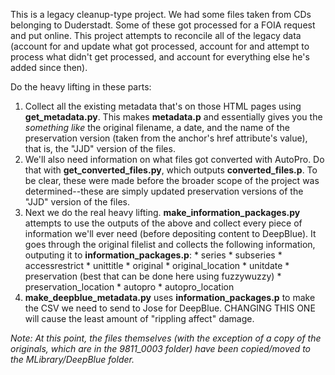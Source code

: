 This is a legacy cleanup-type project. We had some files taken from CDs belonging to Duderstadt. Some of these got processed for a FOIA request and put online. This project attempts to reconcile all of the legacy data (account for and update what got processed, account for and attempt to process what didn't get processed, and account for everything else he's added since then).

Do the heavy lifting in these parts:
  
  1. Collect all the existing metadata that's on those HTML pages using **get_metadata.py**. This makes **metadata.p** and essentially gives you the *something like* the original filename, a date, and the name of the preservation version (taken from the anchor's href attribute's value), that is, the "JJD" version of the files.
  2. We'll also need information on what files got converted with AutoPro. Do that with **get_converted_files.py**, which outputs **converted_files.p**. To be clear, these were made before the broader scope of the project was determined--these are simply updated preservation versions of the "JJD" version of the files.
  3. Next we do the real heavy lifting. **make_information_packages.py** attempts to use the outputs of the above and collect every piece of information we'll ever need (before depositing content to DeepBlue). It goes through the original filelist and collects the following information, outputing it to **information_packages.p**:
    * series
    * subseries
    * accessrestrict
    * unittitle
    * original
    * original_location
    * unitdate
    * preservation (best that can be done here using fuzzywuzzy)
    * preservation_location
    * autopro
    * autopro_location
  4. **make_deepblue_metadata.py** uses **information_packages.p** to make the CSV we need to send to Jose for DeepBlue. CHANGING THIS ONE will cause the least amount of "rippling affect" damage.
  
*Note: At this point, the files themselves (with the exception of a copy of the originals, which are in the 9811_0003 folder) have been copied/moved to the MLibrary/DeepBlue folder.*
    